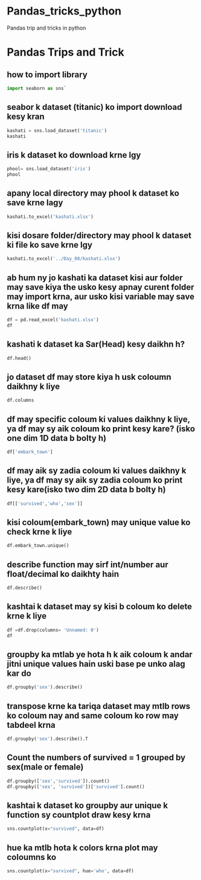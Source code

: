 # Pandas_tricks_python
Pandas trip and tricks in python
# Pandas Trips and Trick
## how to import library
```python 
import seaborn as sns`
```
## seabor k dataset (titanic) ko import download kesy kran
```python
kashati = sns.load_dataset('titanic')
kashati
```
## iris k dataset ko download krne lgy
```python
phool= sns.load_dataset('iris')
phool
```
## apany local directory may phool k dataset ko save krne lagy
```python
kashati.to_excel('kashati.xlsx')
```
## kisi dosare folder/directory may phool k dataset ki file ko save krne lgy
```python
kashati.to_excel('../Day_08/kashati.xlsx')
```
## ab hum ny jo kashati ka dataset kisi aur folder may save kiya the usko kesy apnay curent folder may import krna, aur usko kisi variable may save krna like df may
```python
df = pd.read_excel('kashati.xlsx')
df
```
## kashati k dataset ka Sar(Head) kesy daikhn h?
```python
df.head()
```
## jo dataset df may store kiya h usk coloumn daikhny k liye
```python
df.columns
```
## df may specific coloum ki values daikhny k liye, ya df may sy aik coloum ko print kesy kare? (isko one dim 1D data b bolty h)
```python
df['embark_town']
```
## df may aik sy zadia coloum ki values daikhny k liye, ya df may sy aik sy zadia coloum ko print kesy kare(isko two dim 2D data b bolty h)
```python
df[['survived','who','sex']]
```
## kisi coloum(embark_town) may unique value ko check krne k liye
```python
df.embark_town.unique()
```
## describe function may sirf int/number aur float/decimal ko daikhty hain 
```python
df.describe()
```
## kashtai k dataset may sy kisi b coloum ko delete krne k liye
```python
df =df.drop(columns= 'Unnamed: 0')
df
```
## groupby ka mtlab ye hota h k aik coloum k andar jitni unique values hain uski base pe unko alag kar do  
```python
df.groupby('sex').describe()
```
## transpose krne ka tariqa dataset may mtlb rows ko coloum nay and same coloum ko row may tabdeel krna
```python
df.groupby('sex').describe().T
```
## Count the numbers of survived = 1 grouped by sex(male or female)
```python
df.groupby(['sex','survived']).count()
df.groupby(['sex', 'survived'])['survived'].count()
```
## kashtai k dataset ko groupby aur unique k function sy countplot draw kesy krna
```python
sns.countplot(x="survived", data=df)
```
## hue ka mtlb hota k colors krna plot may coloumns ko 
```python
sns.countplot(x="survived", hue='who', data=df)
```
